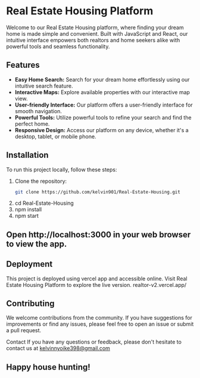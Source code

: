 # Real Estate Housing Platform

Welcome to our Real Estate Housing platform, where finding your dream home is made simple and convenient. Built with JavaScript and React, our intuitive interface empowers both realtors and home seekers alike with powerful tools and seamless functionality.

## Features

- **Easy Home Search:** Search for your dream home effortlessly using our intuitive search feature.
- **Interactive Maps:** Explore available properties with our interactive map view.
- **User-friendly Interface:** Our platform offers a user-friendly interface for smooth navigation.
- **Powerful Tools:** Utilize powerful tools to refine your search and find the perfect home.
- **Responsive Design:** Access our platform on any device, whether it's a desktop, tablet, or mobile phone.

## Installation

To run this project locally, follow these steps:

1. Clone the repository:
   ```bash
   git clone https://github.com/kelvin901/Real-Estate-Housing.git
2. cd Real-Estate-Housing
3. npm install
4. npm start
## Open http://localhost:3000 in your web browser to view the app.

## Deployment
This project is deployed using vercel app  and accessible online. Visit Real Estate Housing Platform to explore the live version. realtor-v2.vercel.app/

## Contributing
We welcome contributions from the community. If you have suggestions for improvements or find any issues, please feel free to open an issue or submit a pull request.

Contact
If you have any questions or feedback, please don't hesitate to contact us at kelvinnyoike398@gmail.com

## Happy house hunting!